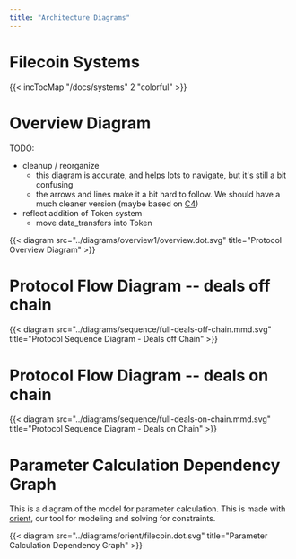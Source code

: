 ```yaml
---
title: "Architecture Diagrams"
---
```



# Filecoin Systems

{{< incTocMap "/docs/systems" 2 "colorful" >}}


# Overview Diagram

TODO:

- cleanup / reorganize
  - this diagram is accurate, and helps lots to navigate, but it's still a bit confusing
  - the arrows and lines make it a bit hard to follow. We should have a much cleaner version (maybe based on [C4](https://c4model.com))
- reflect addition of Token system
  - move data_transfers into Token

{{< diagram src="../diagrams/overview1/overview.dot.svg" title="Protocol Overview Diagram" >}}


# Protocol Flow Diagram -- deals off chain

{{< diagram src="../diagrams/sequence/full-deals-off-chain.mmd.svg" title="Protocol Sequence Diagram - Deals off Chain" >}}

# Protocol Flow Diagram -- deals on chain

{{< diagram src="../diagrams/sequence/full-deals-on-chain.mmd.svg" title="Protocol Sequence Diagram - Deals on Chain" >}}

# Parameter Calculation Dependency Graph

This is a diagram of the model for parameter calculation. This is made with [orient](https://github.com/filecoin-project/orient), our tool for modeling and solving for constraints.

{{< diagram src="../diagrams/orient/filecoin.dot.svg" title="Parameter Calculation Dependency Graph" >}}

